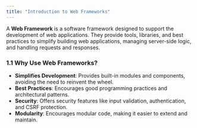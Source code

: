 ```yaml
---
title: "Introduction to Web Frameworks"
---
```


A **Web Framework** is a software framework designed to support the development of web applications. They provide tools, libraries, and best practices to simplify building web applications, managing server-side logic, and handling requests and responses.

### 1.1 Why Use Web Frameworks?
- **Simplifies Development**: Provides built-in modules and components, avoiding the need to reinvent the wheel.
- **Best Practices**: Encourages good programming practices and architectural patterns.
- **Security**: Offers security features like input validation, authentication, and CSRF protection.
- **Modularity**: Encourages modular code, making it easier to extend and maintain.
